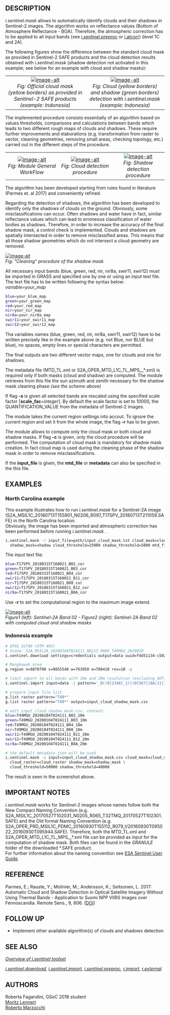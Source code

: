 ## DESCRIPTION

*i.sentinel.mask* allows to automatically identify clouds and their
shadows in Sentinel-2 images. The algorithm works on reflectance values
(Bottom of Atmosphere Reflectance - BOA). Therefore, the atmospheric
correction has to be applied to all input bands (see
[i.sentinel.preproc](i.sentinel.preproc.md) or
[i.atcorr](i.atcorr.html)) (level 1C and 2A).

The following figures show the difference between the standard cloud
mask as provided in Sentinel-2 SAFE products and the cloud detection
results obtained with *i.sentinel.mask* (shadow detection not activated
in this example; see below for an example with cloud and shadow masks):

<table>
<colgroup>
<col style="width: 50%" />
<col style="width: 50%" />
</colgroup>
<tbody>
<tr class="odd">
<td style="text-align: center;"><a href="i_sentinel_mask_indonesia_esa_sen2cor.png"><img src="i_sentinel_mask_indonesia_esa_sen2cor.png" alt="image-alt" /></a><br />
<em>Fig: Official cloud mask (yellow borders) as provided in Sentinel-2 SAFE products<br />
(example: Indonesia)</em></td>
<td style="text-align: center;"><a href="i_sentinel_mask_indonesia_grass_gis.png"><img src="i_sentinel_mask_indonesia_grass_gis.png" alt="image-alt" /></a><br />
<em>Fig: Cloud (yellow borders) and shadow (green borders) detection with <em>i.sentinel.mask</em><br />
(example: Indonesia)</em></td>
</tr>
</tbody>
</table>

The implemented procedure consists essentially of an algorithm based on
values thresholds, comparisons and calculations between bands which
leads to two different rough maps of clouds and shadows. These require
further improvements and elaborations (e.g. transformation from raster
to vector, cleaning geometries, removing small areas, checking topology,
etc.) carried out in the different steps of the procedure.

<table>
<colgroup>
<col style="width: 33%" />
<col style="width: 33%" />
<col style="width: 33%" />
</colgroup>
<tbody>
<tr class="odd">
<td style="text-align: center;"><a href="i_sentinel_mask_GWF.png"><img src="i_sentinel_mask_GWF.png" alt="image-alt" /></a><br />
<em>Fig: Module General WorkFlow</em></td>
<td style="text-align: center;"><a href="i_sentinel_mask_CD.png"><img src="i_sentinel_mask_CD.png" alt="image-alt" /></a><br />
<em>Fig: Cloud detection procedure</em></td>
<td style="text-align: center;"><a href="i_sentinel_mask_SD.png"><img src="i_sentinel_mask_SD.png" alt="image-alt" /></a><br />
<em>Fig: Shadow detection procedure</em></td>
</tr>
</tbody>
</table>

The algorithm has been developed starting from rules found in literature
(Parmes et. al 2017) and conveniently refined.

Regarding the detection of shadows, the algorithm has been developed to
identify only the shadows of clouds on the ground. Obviously, some
misclassifications can occur. Often shadows and water have in fact,
similar reflectance values which can lead to erroneous classification of
water bodies as shadows. Therefore, in order to increase the accuracy of
the final shadow mask, a control check is implemented. Clouds and
shadows are spatially intersected in order to remove misclassified
areas. This means that all those shadow geometries which do not
intersect a cloud geometry are removed.

[![image-alt](i_sentinel_mask_CS.png)](i_sentinel_mask_CS.png)  
*Fig: "Cleaning" procedure of the shadow mask*

All necessary input bands (blue, green, red, nir, nir8a, swir11, swir12)
must be imported in GRASS and specified one by one or using an input
text file. The text file has to be written following the syntax below:
*variable=your\_map*

```sh
blue=your_blue_map
green=your_green_map
red=your_red_map
nir=your_nir_map
nir8a=your_nir8a_map
swir11=your_swir11_map
swir12=your_swir12_map
```

Tha variables names (blue, green, red, nir, nir8a, swir11, swir12) have
to be written precisely like in the example above (e.g. not Blue, nor
BLUE but blue), no spaces, empty lines or special characters are
permitted.

The final outputs are two different vector maps, one for clouds and one
for shadows.

The metadata file (MTD\_TL.xml or
S2A\_OPER\_MTD\_L1C\_TL\_MPS\_\_\*.xml) is required only if both masks
(cloud and shadow) are computed. The module retrieves from this file the
sun azimuth and zenith necessary for the shadow mask cleaning phase
*(see the scheme above)*

If flag **-s** is given all selected bands are rescaled using the
specified scale factor \[**scale\_fac**=*integer*\]. By default the
scale factor is set to 10000, the QUANTIFICATION\_VALUE from the
metadata of Sentinel-2 images.

The module takes the current region settings into accout. To ignore the
current region and set it from the whole image, the flag **-r** has to
be given.

The module allows to compute only the cloud mask or both cloud and
shadow masks. If flag **-c** is given, only the cloud procedure will be
performed. The computation of cloud mask is mandatory for shadow mask
creation. In fact cloud map is used during the cleaning phase of the
shadow mask in order to remove misclassifications.

If the **input\_file** is given, the **mtd\_file** or **metadata** can
also be specified in the this file.

## EXAMPLES

### North Carolina example

This example illustrates how to run *i.sentinel.mask* for a Sentinel-2A
image
(S2A\_MSIL1C\_20180713T155901\_N0206\_R097\_T17SPV\_20180713T211059.SAFE)
in the North Carolina location.  
Obviously, the image has been imported and atmospheric correction has
been performed before running *i.sentinel.mask* .

```sh
i.sentinel.mask -r input_file=path/input_cloud_mask.txt cloud_mask=cloud \
  shadow_mask=shadow cloud_threshold=25000 shadow_threshold=5000 mtd_file=path/MTD_TL.xml
```

The input text file:

```sh
blue=T17SPV_20180315T160021_B02_cor
green=T17SPV_20180315T160021_B03_cor
red=T17SPV_20180315T160021_B04_cor
swir11=T17SPV_20180315T160021_B11_cor
nir=T17SPV_20180315T160021_B08_cor
swir12=T17SPV_20180315T160021_B12_cor
nir8a=T17SPV_20180315T160021_B8A_cor
```

Use **-r** to set the computational region to the maximum image extend.

[![image-alt](i_sentinel_mask_ES.png)](i_sentinel_mask_ES.png)  
*Figure1 (left): Sentinel-2A Band 02 - Figure2 (right): Sentinel-2A Band
02 with computed cloud and shadow masks*

### Indonesia example

```sh
# EPSG 32749 (UTM 49S)
# Scene: S2A_MSIL2A_20200104T024111_N0213_R089_T49MGU_2020010
i.sentinel.download settings=credentials output=data uuid=f4d51134-c502-488b-8384-9eb0009c7545

# Mangkawuk area
g.region n=9870790 s=9855540 w=763950 e=786410 res=10 -p

# limit import to all bands with 10m and 20m resolution (excluding AOT, WVP, ... bands):
i.sentinel.import input=data -j pattern='_B((0[2348]_1)|(0[567]|8A|11|12)_2)0m'

# prepare input file list
g.list raster pattern="T49*"
g.list raster pattern="T49*" output=input_cloud_shadow_mask.csv

# edit input_cloud_shadow_mask.csv, content:
blue=T49MGU_20200104T024111_B02_10m
green=T49MGU_20200104T024111_B03_10m
red=T49MGU_20200104T024111_B04_10m
nir=T49MGU_20200104T024111_B08_10m
swir11=T49MGU_20200104T024111_B11_20m
swir12=T49MGU_20200104T024111_B12_20m
nir8a=T49MGU_20200104T024111_B8A_20m

# the default metadata json will be used
i.sentinel.mask -s input=input_cloud_shadow_mask.csv cloud_mask=cloud_mask \
  cloud_raster=cloud_raster shadow_mask=shadow_mask \
  cloud_threshold=50000 shadow_threshold=40000
```

The result is seen in the screenshot above.

## IMPORTANT NOTES

*i.sentinel.mask* works for Sentinel-2 images whose names follow both
the New Compact Naming Convention (e.g.
S2A\_MSIL1C\_20170527T102031\_N0205\_R065\_T32TMQ\_20170527T102301.SAFE)
and the Old format Naming Convention (e.g.
S2A\_OPER\_PRD\_MSIL1C\_PDMC\_20160930T155112\_R079\_V20160930T095022\_20160930T095944.SAFE).
Therefore, both the MTD\_TL.xml and
S2A\_OPER\_MTD\_L1C\_TL\_MPS\_\_\*.xml file can be provided as input for
the computation of shadow mask. Both files can be found in the *GRANULE*
folder of the downloaded \*.SAFE product.  
For further information about the naming convention see [ESA Sentinel
User
Guide](https://sentinel.esa.int/web/sentinel/user-guides/sentinel-2-msi/naming-convention).

## REFERENCE

Parmes, E.; Rauste, Y.; Molinier, M.; Andersson, K.; Seitsonen, L. 2017:
Automatic Cloud and Shadow Detection in Optical Satellite Imagery
Without Using Thermal Bands - Application to Suomi NPP VIIRS Images over
Fennoscandia. Remote Sens., 9, 806.
([DOI](https://www.mdpi.com/2072-4292/9/8/806))

## FOLLOW UP

  - Implement other available algorithm(s) of clouds and shadows
    detection

## SEE ALSO

*[Overview of i.sentinel toolset](i.sentinel.md)*

*[i.sentinel.download](i.sentinel.download.md),
[i.sentinel.import](i.sentinel.import.md),
[i.sentinel.preproc](i.sentinel.preproc.md),
[r.import](https://grass.osgeo.org/grass-stable/manuals/r.import.html),
[r.external](https://grass.osgeo.org/grass-stable/manuals/r.external.html)*

## AUTHORS

Roberta Fagandini, GSoC 2018 student  
[Moritz Lennert](https://wiki.osgeo.org/wiki/User:Mlennert)  
[Roberto Marzocchi](https://wiki.osgeo.org/wiki/User:Robertomarzocchi)
